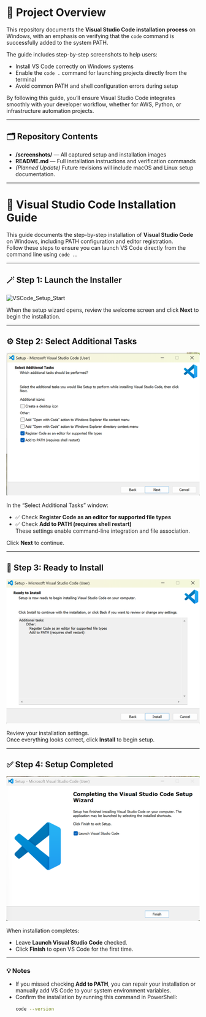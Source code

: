 # 🧭 Project Overview

This repository documents the **Visual Studio Code installation process** on Windows, with an emphasis on verifying that the `code` command is successfully added to the system PATH.  

The guide includes step-by-step screenshots to help users:
- Install VS Code correctly on Windows systems  
- Enable the `code .` command for launching projects directly from the terminal  
- Avoid common PATH and shell configuration errors during setup  

By following this guide, you’ll ensure Visual Studio Code integrates smoothly with your developer workflow, whether for AWS, Python, or infrastructure automation projects.  

---

## 🗂 Repository Contents

- **/screenshots/** — All captured setup and installation images  
- **README.md** — Full installation instructions and verification commands  
- *(Planned Update)* Future revisions will include macOS and Linux setup documentation.

---


# 🧠 Visual Studio Code Installation Guide

This guide documents the step-by-step installation of **Visual Studio Code** on Windows, including PATH configuration and editor registration.  
Follow these steps to ensure you can launch VS Code directly from the command line using `code .`.

---

## 🪄 Step 1: Launch the Installer
![VSCode_Setup_Start](./screenshots/VSCode_Setup_Start.png)

When the setup wizard opens, review the welcome screen and click **Next** to begin the installation.

---

## ⚙️ Step 2: Select Additional Tasks
![VSCode_Select_Additional_Tasks](./screenshots/VSCode_Select_Additional_Tasks.png)

In the “Select Additional Tasks” window:
- ✅ Check **Register Code as an editor for supported file types**
- ✅ Check **Add to PATH (requires shell restart)**  
These settings enable command-line integration and file association.

Click **Next** to continue.

---

## 🚀 Step 3: Ready to Install
![VSCode_Ready_to_Install](./screenshots/VSCode_Ready_to_Install.png)

Review your installation settings.  
Once everything looks correct, click **Install** to begin setup.

---

## ✅ Step 4: Setup Completed
![VSCode_Installation_Completed](./screenshots/VSCode_Installation_Completed.png)

When installation completes:
- Leave **Launch Visual Studio Code** checked.
- Click **Finish** to open VS Code for the first time.

---

### 💡 Notes
- If you missed checking **Add to PATH**, you can repair your installation or manually add VS Code to your system environment variables.
- Confirm the installation by running this command in PowerShell:
  ```bash
  code --version
